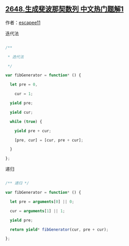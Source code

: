 ## [2648.生成斐波那契数列 中文热门题解1](https://leetcode.cn/problems/generate-fibonacci-sequence/solutions/100000/2648-sheng-cheng-fei-bo-na-qi-shu-lie-di-efvl)

作者：[escapee11](https://leetcode.cn/u/escapee11)

迭代法
```javascript []
/**
 * 迭代法
 */
var fibGenerator = function* () {
  let pre = 0,
    cur = 1;
  yield pre;
  yield cur;
  while (true) {
    yield pre + cur;
    [pre, cur] = [cur, pre + cur];
  }
};
```
递归
```javascript []
/** 递归 */
var fibGenerator = function* () {
  let pre = arguments[0] || 0;
  cur = arguments[1] || 1;
  yield pre;
  return yield* fibGenerator(cur, pre + cur);
};
```